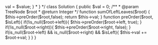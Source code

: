 <?php
/**
 * Definition for a binary tree node.
 * class TreeNode {
 *     public $val = null;
 *     public $left = null;
 *     public $right = null;
 *     function __construct($value) { $this->val = $value; }
 * }
 */
class Solution {
    public $val = 0;
    /**
     * @param TreeNode $root
     * @return Integer
     */
    function sumOfLeftLeaves($root) {
        $this->preOrder($root,false);
        return $this->val;
    }
    
    function preOrder($root, $isLeft){
        if(!is_null($root->left)){
            $this->preOrder($root->left, true);
        }
        if(!is_null($root->right)){
            $this->preOrder($root->right, false);
        }
        if(is_null($root->left) && is_null($root->right) && $isLeft){
            $this->val += $root->val;
        }
    }
}

